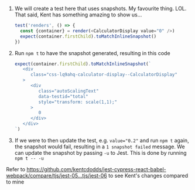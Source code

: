 1. We will create a test here that uses snapshots. My favourite thing. LOL. That
   said, Kent has something amazing to show us...

   ```js
   test('renders', () => {
     const {container} = render(<CalculatorDisplay value="0" />)
     expect(container.firstChild).toMatchInlineSnapshot()
   })
   ```

1. Run `npm t` to have the snapshot generated, resulting in this code

   ```js
   expect(container.firstChild).toMatchInlineSnapshot(`
      <div
         class="css-lq9ahq-calculator-display--CalculatorDisplay"
      >
         <div
            class="autoScalingText"
            data-testid="total"
            style="transform: scale(1,1);"
         >
            0
         </div>
      </div>
   `)
   ```

1. If we were to then update the test, e.g. `value="0.2"` and run `npm t` again,
   the snapshot would fail, resulting in a `1 snapshot failed` message. We can
   update the snapshot by passing `-u` to Jest. This is done by running
   `npm t -- -u`

Refer to
https://github.com/kentcdodds/jest-cypress-react-babel-webpack/compare/tjs/jest-05...tjs/jest-06
to see Kent's changes compared to mine
